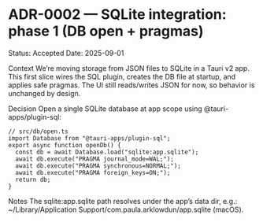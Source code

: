 # ADR-0002 — SQLite integration: phase 1 (DB open + pragmas)

Status: Accepted
Date: 2025-09-01

Context
We’re moving storage from JSON files to SQLite in a Tauri v2 app. This first slice wires the SQL plugin, creates the DB file at startup, and applies safe pragmas. The UI still reads/writes JSON for now, so behavior is unchanged by design.

Decision
Open a single SQLite database at app scope using @tauri-apps/plugin-sql:

    // src/db/open.ts
    import Database from "@tauri-apps/plugin-sql";
    export async function openDb() {
      const db = await Database.load("sqlite:app.sqlite");
      await db.execute("PRAGMA journal_mode=WAL;");
      await db.execute("PRAGMA synchronous=NORMAL;");
      await db.execute("PRAGMA foreign_keys=ON;");
      return db;
    }

Notes
The sqlite:app.sqlite path resolves under the app’s data dir, e.g.:
~/Library/Application Support/com.paula.arklowdun/app.sqlite (macOS).
